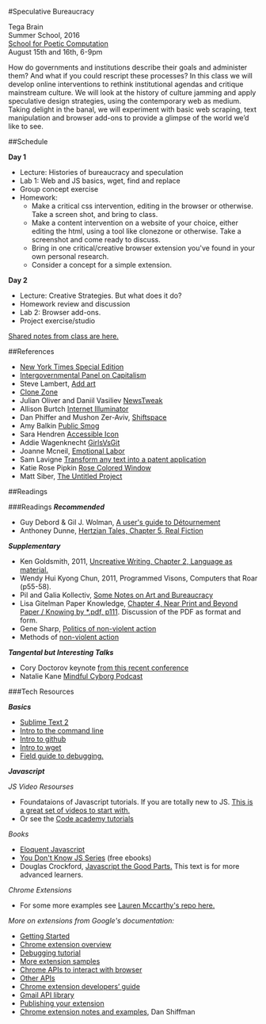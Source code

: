 #Speculative Bureaucracy

Tega Brain  
Summer School, 2016  
[School for Poetic Computation](http://sfpc.io)  
August 15th and 16th, 6-9pm

How do governments and institutions describe their goals and administer them? And what if you could rescript these processes? In this class we will develop online interventions to rethink institutional agendas and critique mainstream culture. We will look at the history of culture jamming and apply speculative design strategies, using the contemporary web as medium. Taking delight in the banal, we will experiment with basic web scraping, text manipulation and browser add-ons to provide a glimpse of the world we’d like to see.

##Schedule


**Day 1**  

* Lecture: Histories of bureaucracy and speculation
* Lab 1: Web and JS basics, wget, find and replace
* Group concept exercise
* Homework:	
	* Make a critical css intervention, editing in the browser or otherwise. Take a screen shot, and bring to class.
	* Make a content intervention on a website of your choice, either editing the html, using a tool like clonezone or otherwise. Take a screenshot and come ready to discuss.
	* Bring in one critical/creative browser extension you've found in your own personal research. 
	* Consider a concept for a simple extension.


**Day 2**

* Lecture: Creative Strategies. But what does it do?
* Homework review and discussion
* Lab 2: Browser add-ons.
* Project exercise/studio

[Shared notes from class are here.](https://sfpccodesubversions.hackpad.com/Speculative-Bureaucracy-Notes-Mj12X6h7onf)

##References
* [New York Times Special Edition](http://nytimes-se.com/)
* [Intergovernmental Panel on Capitalism](http://intergovernmentalpaneloncapitalism.org/)
* Steve Lambert, [Add art](http://visitsteve.com/made/add-art-art-replaces-ads/)
* [Clone Zone](http://clonezone.link/)
* Julian Oliver and Daniil Vasiliev [NewsTweak](https://julianoliver.com/output/newstweek)
* Allison Burtch [Internet Illuminator](http://www.allisonburtch.net/illuminator/)
* Dan Phiffer and Mushon Zer-Aviv, [Shiftspace](http://turbulence.org/project/the-shiftspace-commissions-program-2/)
* Amy Balkin [Public Smog](http://www.publicsmog.org/)
* Sara Hendren [Accessible Icon](http://accessibleicon.org/)
* Addie Wagenknecht
 [GirlsVsGit](https://github.com/wheresaddie/girlsvsgit)
* Joanne Mcneil, [Emotional Labor](http://www.joannemcneil.com/gallery/emotional-labor/)
* Sam Lavigne [Transform any text into a patent application](http://lav.io/2014/05/transform-any-text-into-a-patent-application/)
* Katie Rose Pipkin [Rose Colored Window](https://chrome.google.com/webstore/detail/rose-colored-window/djlhhopgmokkhnljjlkclknddoododoc)
* Matt Siber, [The Untitled Project](http://siberart.com/projects/untitled-project/north-america/)
 

##Readings

###Readings
***Recommended***

* Guy Debord & Gil J. Wolman, [A user's guide to Détournement](http://www.cddc.vt.edu/sionline/presitu/usersguide.html)
* Anthoney Dunne, [Hertzian Tales, Chapter 5, Real Fiction](https://www.google.com/url?sa=t&rct=j&q=&esrc=s&source=web&cd=1&ved=0ahUKEwi5osvi_6XOAhXIGj4KHSR2BxMQFggcMAA&url=http%3A%2F%2Fbscw.wineme.fb5.uni-siegen.de%2Fpub%2Fbscw.cgi%2Fd807744%2F__Hertzian_Tales__Electronic_Products__Aesthetic_Experience__and_Critical_Design.pdf&usg=AFQjCNE2DwbM873vh22tPfgTUDLHNOj_lQ&sig2=fjvShJ9VxjVcZpOmKJRslg)

***Supplementary***

* Ken Goldsmith, 2011, [Uncreative Writing, Chapter 2, Language as material.](https://monoskop.org/media/text/goldsmith_2011_uncreative_writing/)
* Wendy Hui Kyong Chun, 2011, Programmed Visons, Computers that Roar (p55-58).
* Pil and Galia Kollectiv, [Some Notes on Art and Bureaucracy](http://www.kollectiv.co.uk/Bureaucracy.html)
* Lisa Gitelman Paper Knowledge, [Chapter 4, Near Print and Beyond Paper / Knowing by *.pdf, p111](https://www.dropbox.com/s/b4rcd6v9xheyj7a/lisa-gitelman-paper-knowledge-toward-a-media-history-of-documents.pdf?dl=0). Discussion of the PDF as format and form. 
* Gene Sharp, [Politics of non-violent action](https://en.wikipedia.org/wiki/The_Politics_of_Nonviolent_Action)
* Methods of [non-violent action](http://www.mapm.org/documents/198_nonviolent_methods_2007.pdf)

***Tangental but Interesting Talks***

* Cory Doctorov keynote [from this recent conference](https://www.media.mit.edu/video/view/forbiddenresearch-2016-07-21-1)
* Natalie Kane [Mindful Cyborg Podcast](http://www.mindfulcyborgs.com/shows/2016/6/22/episode-76-the-magic-of-means-well-technology-with-natalie-kane)

###Tech Resources

***Basics***

* [Sublime Text 2](http://www.sublimetext.com/2)
* [Intro to the command line](http://cli.learncodethehardway.org/book/)
* [Intro to github](https://github.com/tegacodes/speculative-bureaucracy/blob/master/extensionTutorial.md)
* [Intro to wget](http://www.thegeekstuff.com/2009/09/the-ultimate-wget-download-guide-with-15-awesome-examples)
* <a href="http://p5js.org/tutorials/debugging/">Field guide to debugging. </a>


***Javascript***

*JS Video Resourses*

* Foundataions of Javascript tutorials. If you are totally new to JS. [This is a great set of videos to start with.](https://www.youtube.com/playlist?list=PLRqwX-V7Uu6Zy51Q-x9tMWIv9cueOFTFA)
* Or see the [Code academy tutorials](https://www.codecademy.com/learn/javascript)

*Books*

* [Eloquent Javascript](http://eloquentjavascript.net)
* [You Don't Know JS Series](https://github.com/getify/You-Dont-Know-JS) (free ebooks)
* Douglas Crockford, [Javascript the Good Parts.](http://bdcampbell.net/javascript/book/javascript_the_good_parts.pdf) This text is for more advanced learners.


*Chrome Extensions*

* For some more examples see [Lauren Mccarthy's repo here.](https://github.com/lmccart/SocialHacking/tree/master/ChromeExtensionExamples)

*More on extensions from Google's documentation:*

* [Getting Started](http://developer.chrome.com/extensions/getstarted.html)
* [Chrome extension overview](http://developer.chrome.com/extensions/overview.html)
* [Debugging tutorial](http://developer.chrome.com/extensions/tut_debugging.html)
* [More extension samples](http://developer.chrome.com/extensions/samples.html)
* [Chrome APIs to interact with browser](http://developer.chrome.com/extensions/api_index.html)
* [Other APIs](http://developer.chrome.com/extensions/api_other.html)
* [Chrome extension developers’ guide](http://developer.chrome.com/extensions/devguide.html)
* [Gmail API library](https://github.com/KartikTalwar/gmail.js)
* [Publishing your extension](https://developers.google.com/chrome/web-store/docs/publish)
* [Chrome extension notes and examples](http://shiffman.github.io/A2Z-F15/week10/notes.html), Dan Shiffman
